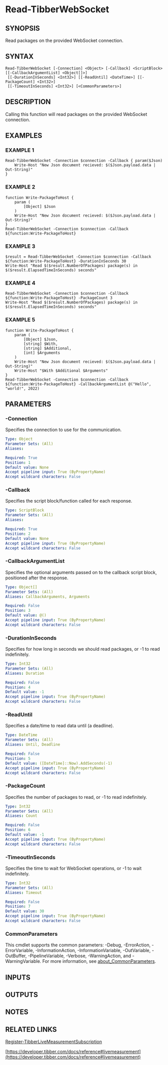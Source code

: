 # Read-TibberWebSocket

## SYNOPSIS
Read packages on the provided WebSocket connection.

## SYNTAX

```
Read-TibberWebSocket [-Connection] <Object> [-Callback] <ScriptBlock> [[-CallbackArgumentList] <Object[]>]
 [[-DurationInSeconds] <Int32>] [[-ReadUntil] <DateTime>] [[-PackageCount] <Int32>]
 [[-TimeoutInSeconds] <Int32>] [<CommonParameters>]
```

## DESCRIPTION
Calling this function will read packages on the provided WebSocket connection.

## EXAMPLES

### EXAMPLE 1
```
Read-TibberWebSocket -Connection $connection -Callback { param($Json)
    Write-Host "New Json document recieved: $($Json.payload.data | Out-String)"
}
```

### EXAMPLE 2
```
function Write-PackageToHost {
    param (
        [Object] $Json
    )
    Write-Host "New Json document recieved: $($Json.payload.data | Out-String)"
}
Read-TibberWebSocket -Connection $connection -Callback ${function:Write-PackageToHost}
```

### EXAMPLE 3
```
$result = Read-TibberWebSocket -Connection $connection -Callback ${function:Write-PackageToHost} -DurationInSeconds 30
Write-Host "Read $($result.NumberOfPackages) package(s) in $($result.ElapsedTimeInSeconds) seconds"
```

### EXAMPLE 4
```
Read-TibberWebSocket -Connection $connection -Callback ${function:Write-PackageToHost} -PackageCount 3
Write-Host "Read $($result.NumberOfPackages) package(s) in $($result.ElapsedTimeInSeconds) seconds"
```

### EXAMPLE 5
```
function Write-PackageToHost {
    param (
        [Object] $Json,
        [string] $With,
        [string] $Additional,
        [int] $Arguments
    )
    Write-Host "New Json document recieved: $($Json.payload.data | Out-String)"
    Write-Host "$With $Additional $Arguments"
}
Read-TibberWebSocket -Connection $connection -Callback ${function:Write-PackageToHost} -CallbackArgumentList @("Hello", "world!", 2022)
```

## PARAMETERS

### -Connection
Specifies the connection to use for the communication.

```yaml
Type: Object
Parameter Sets: (All)
Aliases:

Required: True
Position: 1
Default value: None
Accept pipeline input: True (ByPropertyName)
Accept wildcard characters: False
```

### -Callback
Specifies the script block/function called for each response.

```yaml
Type: ScriptBlock
Parameter Sets: (All)
Aliases:

Required: True
Position: 2
Default value: None
Accept pipeline input: True (ByPropertyName)
Accept wildcard characters: False
```

### -CallbackArgumentList
Specifies the optional arguments passed on to the callback script block, positioned after the response.

```yaml
Type: Object[]
Parameter Sets: (All)
Aliases: CallbackArguments, Arguments

Required: False
Position: 3
Default value: @()
Accept pipeline input: True (ByPropertyName)
Accept wildcard characters: False
```

### -DurationInSeconds
Specifies for how long in seconds we should read packages, or -1 to read indefinitely.

```yaml
Type: Int32
Parameter Sets: (All)
Aliases: Duration

Required: False
Position: 4
Default value: -1
Accept pipeline input: True (ByPropertyName)
Accept wildcard characters: False
```

### -ReadUntil
Specifies a date/time to read data until (a deadline).

```yaml
Type: DateTime
Parameter Sets: (All)
Aliases: Until, Deadline

Required: False
Position: 5
Default value: ([DateTime]::Now).AddSeconds(-1)
Accept pipeline input: True (ByPropertyName)
Accept wildcard characters: False
```

### -PackageCount
Specifies the number of packages to read, or -1 to read indefinitely.

```yaml
Type: Int32
Parameter Sets: (All)
Aliases: Count

Required: False
Position: 6
Default value: -1
Accept pipeline input: True (ByPropertyName)
Accept wildcard characters: False
```

### -TimeoutInSeconds
Specifies the time to wait for WebSocket operations, or -1 to wait indefinitely.

```yaml
Type: Int32
Parameter Sets: (All)
Aliases: Timeout

Required: False
Position: 7
Default value: 30
Accept pipeline input: True (ByPropertyName)
Accept wildcard characters: False
```

### CommonParameters
This cmdlet supports the common parameters: -Debug, -ErrorAction, -ErrorVariable, -InformationAction, -InformationVariable, -OutVariable, -OutBuffer, -PipelineVariable, -Verbose, -WarningAction, and -WarningVariable. For more information, see [about_CommonParameters](http://go.microsoft.com/fwlink/?LinkID=113216).

## INPUTS

## OUTPUTS

## NOTES

## RELATED LINKS

[Register-TibberLiveMeasurementSubscription](Register-TibberLiveMeasurementSubscription.md)

[https://developer.tibber.com/docs/reference#livemeasurement](https://developer.tibber.com/docs/reference#livemeasurement)

